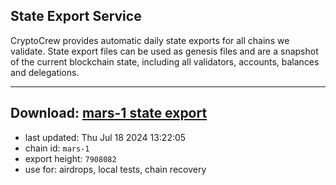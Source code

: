## State Export Service
CryptoCrew provides automatic daily state exports for all chains we validate. State export files can be used as genesis files and are a snapshot of the current blockchain state, including all validators, accounts, balances and delegations.

---
**Download: [mars-1 state export](https://dl-eu2.ccvalidators.com/SERVICE/mars/mars-1_export_7908082.json)**
---

- last updated: Thu Jul 18 2024 13:22:05
- chain id: `mars-1`
- export height: `7908082`
- use for: airdrops, local tests, chain recovery
